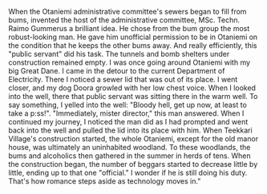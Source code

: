 
When the Otaniemi administrative committee's sewers began to fill from bums, invented the host of the administrative committee, MSc. Techn. Raimo Gummerus a brilliant idea. He chose from the bum group the most robust-looking man. He gave him unofficial permission to be in Otaniemi on the condition that he keeps the other bums away. And really efficiently, this "public servant" did his task. The tunnels and bomb shelters under construction remained empty. I was once going around Otaniemi with my big Great Dane. I came in the detour to the current Department of Electricity. There I noticed a sewer lid that was out of its place. I went closer, and my dog Doora growled with her low chest voice. When I looked into the well, there that public servant was sitting there in the warm well. To say something, I yelled into the well: "Bloody hell, get up now, at least to take a p:ss!". "Immediately, mister director," this man answered. When I continued my journey, I noticed the man did as I had prompted and went back into the well and pulled the lid into its place with him. When Teekkari Village's construction started, the whole Otaniemi, except for the old manor house, was ultimately an uninhabited woodland. To these woodlands, the bums and alcoholics then gathered in the summer in herds of tens. When the construction began, the number of beggars started to decrease little by little, ending up to that one "official." I wonder if he is still doing his duty. That's how romance steps aside as technology moves in."